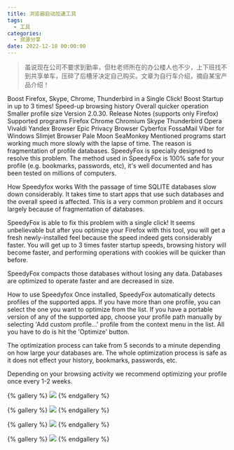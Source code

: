 ```yaml
---
title: 浏览器启动加速工具
tags:
  - 工具
categories:
  - 资源分享
date: 2022-12-18 00:00:00
---
```


> 虽说现在公司不要求到勤率，但杜老师所在的办公楼人也不少，上下班找不到共享单车，压碎了后槽牙决定自己购买。文章为自行车介绍，摘自某宝产品介绍！

<!-- more -->

Boost Firefox, Skype, Chrome, Thunderbird in a Single Click!
Boost Startup in up to 3 times!
Speed-up browsing history
Overall quicker operation
Smaller profile size
 Version 2.0.30. Release Notes
 (supports only Firefox)
Supported programs
Firefox
Chrome
Chromium
Skype
Thunderbird
Opera
Vivaldi
Yandex Browser
Epic Privacy Browser
Cyberfox
FossaMail
Viber for Windows
Slimjet Browser
Pale Moon
SeaMonkey
Mentioned programs start working much more slowly with the lapse of time. The reason is fragmentation of profile databases. SpeedyFox is specially designed to resolve this problem. The method used in SpeedyFox is 100% safe for your profile (e.g. bookmarks, passwords, etc), it's well documented and has been tested on millions of computers.



How Speedyfox works
With the passage of time SQLITE databases slow down considerably. It takes time to start apps that use such databases and the overall speed is affected. This is a very common problem and it occurs largely because of fragmentation of databases.

SpeedyFox is able to fix this problem with a single click! It seems unbelievable but after you optimize your Firefox with this tool, you will get a fresh newly-installed feel because the speed indeed gets considerably faster. You will get up to 3 times faster startup speeds, browsing history will become faster, and performing operations with cookies will be quicker than before.

SpeedyFox compacts those databases without losing any data. Databases are optimized to operate faster and are decreased in size.



How to use Speedyfox
Once installed, SpeedyFox automatically detects profiles of the supported apps. If you have more than one profile, you can select the one you want to optimize from the list. If you have a portable version of any of the supported app, choose your profile path manually by selecting 'Add custom profile...' profile from the context menu in the list. All you have to do is hit the 'Optimize' button.



The optimization process can take from 5 seconds to a minute depending on how large your databases are. The whole optimization process is safe as it does not effect your history, bookmarks, passwords, etc.



Depending on your browsing activity we recommend optimizing your profile once every 1-2 weeks.

{% gallery %}
![](https://cdn.dusays.com/2022/12/535-1.jpg/1)
{% endgallery %}

{% gallery %}
![](https://cdn.dusays.com/2022/12/535-2.jpg/1)
{% endgallery %}

{% gallery %}
![](https://cdn.dusays.com/2022/12/535-2.jpg/1)
{% endgallery %}

{% gallery %}
![](https://cdn.dusays.com/2022/12/535-2.jpg/1)
{% endgallery %}